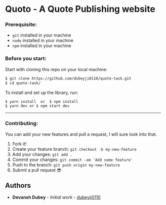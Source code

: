 # Quoto - A Quote Publishing website

### Prerequisite:

- `git` installed in your machine
- `node` installed in your machine
- `npm` installed in your machine

### Before you start:

Start with cloning this repo on your local machine:

```sh
$ git clone https://github.com/dubeyji0110/quote-task.git
$ cd quote-task/
```

To install and set up the library, run:

```sh
$ yarn install  or  $ npm install
$ yarn dev or $ npm start dev
```

---

### Contributing:

You can add your new features and pull a request, I will sure look into that.

1.  Fork it!
2.  Create your feature branch: `git checkout -b my-new-feature`
3.  Add your changes: `git add .`
4.  Commit your changes: `git commit -am 'Add some feature'`
5.  Push to the branch: `git push origin my-new-feature`
6.  Submit a pull request :sunglasses:

## Authors

- **Devansh Dubey** - _Initial work_ - [dubeyji0110](https://github.com/dubeyji0110)
